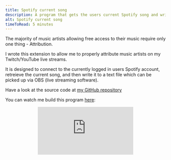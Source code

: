 ```yaml
---
title: Spotify current song
description: A program that gets the users current Spotify song and writes it to a text file. The text file can be easily read by OBS.
alt: Spotify current song
timeToRead: 5 minutes
---
```


The majority of music artists allowing free access to their music require only one thing - Attribution.  

I wrote this extension to allow me to properly attribute music artists on my Twitch/YouTube live streams.

It is designed to connect to the currently logged in users Spotify account, retreieve the current song, and then write it to a text file which can be picked up via OBS (live streaming software). 

Have a look at the source code at [my GitHub repository](https://github.com/MikesGlitch/spotify-current-song)

You can watch me build this program [here](https://youtu.be/GkkEfTrumYI):  
<center>
  <iframe class="w-full aspect-video" src="https://www.youtube.com/embed/GkkEfTrumYI" title="YouTube video player" frameborder="0" allow="accelerometer; autoplay; clipboard-write; encrypted-media; gyroscope; picture-in-picture" allowfullscreen></iframe>
</center>
